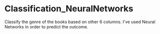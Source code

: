# Classification_NeuralNetworks
Classify the genre of the books based on other 6 columns. I've used Neural Networks in order to predict the outcome.

